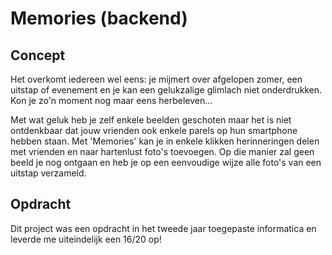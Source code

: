 # Memories (backend)

Concept
-------
Het overkomt iedereen wel eens: je mijmert over afgelopen zomer, een uitstap of evenement en je kan een gelukzalige glimlach niet onderdrukken. Kon je zo'n moment nog maar eens herbeleven... 

Met wat geluk heb je zelf enkele beelden geschoten maar het is niet ontdenkbaar dat jouw vrienden ook enkele parels op hun smartphone hebben staan. Met 'Memories' kan je in enkele klikken herinneringen delen met vrienden en naar hartenlust foto's toevoegen. Op die manier zal geen beeld je nog ontgaan en heb je op een eenvoudige wijze alle foto's van een uitstap verzameld.

## Opdracht
Dit project was een opdracht in het tweede jaar toegepaste informatica en leverde me uiteindelijk een 16/20 op!
